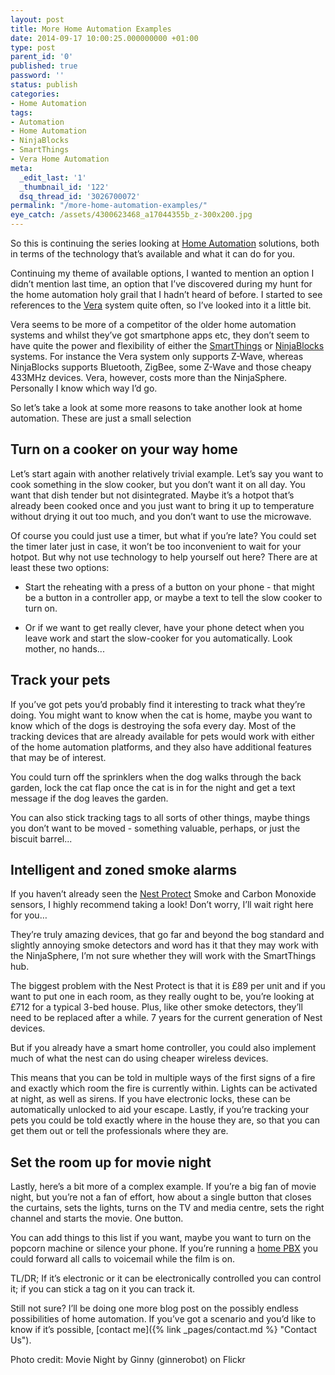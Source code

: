 ```yaml
---
layout: post
title: More Home Automation Examples
date: 2014-09-17 10:00:25.000000000 +01:00
type: post
parent_id: '0'
published: true
password: ''
status: publish
categories:
- Home Automation
tags:
- Automation
- Home Automation
- NinjaBlocks
- SmartThings
- Vera Home Automation
meta:
  _edit_last: '1'
  _thumbnail_id: '122'
  dsq_thread_id: '3026700072'
permalink: "/more-home-automation-examples/"
eye_catch: /assets/4300623468_a17044355b_z-300x200.jpg
---
```

So this is continuing the series looking at <a href="http://twinklebob.co.uk/tag/home-automation/">Home Automation</a> solutions, both in terms of the technology that’s available and what it can do for you.

Continuing my theme of available options, I wanted to mention an option I didn’t mention last time, an option that I’ve discovered during my hunt for the home automation holy grail that I hadn’t heard of before. I started to see references to the [Vera](http://getvera.com/) system quite often, so I’ve looked into it a little bit.

<!--more-->

Vera seems to be more of a competitor of the older home automation systems and whilst they’ve got smartphone apps etc, they don’t seem to have quite the power and flexibility of either the [SmartThings](http://www.smartthings.com/) or [NinjaBlocks](https://ninjablocks.com/) systems. For instance the Vera system only supports Z-Wave, whereas NinjaBlocks supports Bluetooth, ZigBee, some Z-Wave and those cheapy 433MHz devices. Vera, however, costs more than the NinjaSphere. Personally I know which way I’d go.

So let’s take a look at some more reasons to take another look at home automation. These are just a small selection

## **Turn on a cooker on your way home**

Let’s start again with another relatively trivial example. Let’s say you want to cook something in the slow cooker, but you don’t want it on all day. You want that dish tender but not disintegrated. Maybe it’s a hotpot that’s already been cooked once and you just want to bring it up to temperature without drying it out too much, and you don’t want to use the microwave.

Of course you could just use a timer, but what if you’re late? You could set the timer later just in case, it won’t be too inconvenient to wait for your hotpot. But why not use technology to help yourself out here? There are at least these two options:

* Start the reheating with a press of a button on your phone - that might be a button in a controller app, or maybe a text to tell the slow cooker to turn on.

* Or if we want to get really clever, have your phone detect when you leave work and start the slow-cooker for you automatically. Look mother, no hands...

## **Track your pets**

If you’ve got pets you’d probably find it interesting to track what they’re doing. You might want to know when the cat is home, maybe you want to know which of the dogs is destroying the sofa every day. Most of the tracking devices that are already available for pets would work with either of the home automation platforms, and they also have additional features that may be of interest.

You could turn off the sprinklers when the dog walks through the back garden, lock the cat flap once the cat is in for the night and get a text message if the dog leaves the garden.

You can also stick tracking tags to all sorts of other things, maybe things you don’t want to be moved - something valuable, perhaps, or just the biscuit barrel...

## **Intelligent and zoned smoke alarms**

If you haven’t already seen the [Nest Protect](https://nest.com/uk/smoke-co-alarm/life-with-nest-protect/) Smoke and Carbon Monoxide sensors, I highly recommend taking a look! Don’t worry, I’ll wait right here for you…

They’re truly amazing devices, that go far and beyond the bog standard and slightly annoying smoke detectors and word has it that they may work with the NinjaSphere, I’m not sure whether they will work with the SmartThings hub.

The biggest problem with the Nest Protect is that it is £89 per unit and if you want to put one in each room, as they really ought to be, you’re looking at £712 for a typical 3-bed house. Plus, like other smoke detectors, they’ll need to be replaced after a while. 7 years for the current generation of Nest devices.

But if you already have a smart home controller, you could also implement much of what the nest can do using cheaper wireless devices.

This means that you can be told in multiple ways of the first signs of a fire and exactly which room the fire is currently within. Lights can be activated at night, as well as sirens. If you have electronic locks, these can be automatically unlocked to aid your escape. Lastly, if you’re tracking your pets you could be told exactly where in the house they are, so that you can get them out or tell the professionals where they are.

## **Set the room up for movie night**

Lastly, here’s a bit more of a complex example. If you’re a big fan of movie night, but you’re not a fan of effort, how about a single button that closes the curtains, sets the lights, turns on the TV and media centre, sets the right channel and starts the movie. One button.

You can add things to this list if you want, maybe you want to turn on the popcorn machine or silence your phone. If you’re running a <a href="http://twinklebob.co.uk/tag/asterisk/">home PBX</a> you could forward all calls to voicemail while the film is on.

TL/DR; If it’s electronic or it can be electronically controlled you can control it; if you can stick a tag on it you can track it.

Still not sure? I’ll be doing one more blog post on the possibly endless possibilities of home automation. If you’ve got a scenario and you’d like to know if it’s possible, [contact me]({% link _pages/contact.md %} "Contact Us").

Photo credit: Movie Night by Ginny (ginnerobot) on Flickr
